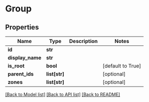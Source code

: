 # Group

## Properties
Name | Type | Description | Notes
------------ | ------------- | ------------- | -------------
**id** | **str** |  | 
**display_name** | **str** |  | 
**is_root** | **bool** |  | [default to True]
**parent_ids** | **list[str]** |  | [optional] 
**zones** | **list[str]** |  | [optional] 

[[Back to Model list]](../README.md#documentation-for-models) [[Back to API list]](../README.md#documentation-for-api-endpoints) [[Back to README]](../README.md)

